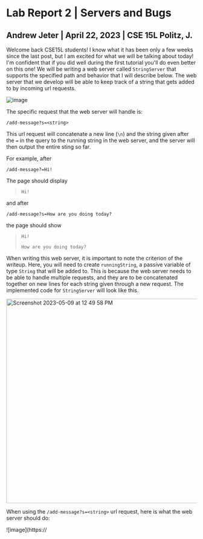 # Lab Report 2 | Servers and Bugs
## Andrew Jeter | April 22, 2023 | CSE 15L Politz, J.

Welcome back CSE15L students! I know what it has been only a few weeks since the last post, but I am excited for what we will be talking about today! I'm confident that if you did well during the first tutorial you'll do even better on this one! We will be writing a web server called `StringServer` that supports the specified path and behavior that I will describe below. The web server that we develop will be able to keep track of a string that gets added to by incoming url requests.

![image](https://github.com/acjeter/cse15l-lab-reports/assets/119645659/4a20ab05-64b8-47ea-82f2-af4048c1233a)


The specific request that the web server will handle is:

`/add-message?s=<string>`

This url request will concatenate a new line (`\n`) and the string given after the `=` in the query to the running string in the web server, and the server will then output the entire sting so far.

For example, after

`/add-message?=Hi!`

The page should display

> `Hi!`

and after

`/add-message?s=How are you doing today?`

the page should show

> `Hi!`
> 
> `How are you doing today?`

When writing this web server, it is important to note the criterion of the writeup. Here, you will need to create `runningString`, a passive variable of type `String` that will be added to. This is because the web server needs to be able to handle multiple requests, and they are to be concatenated together on new lines for each string given through a new request. The implemented code for `StringServer` will look like this.

<img width="541" alt="Screenshot 2023-05-09 at 12 49 58 PM" src="https://github.com/acjeter/cse15l-lab-reports/assets/119645659/fbfe48f4-3ed4-4f4f-af21-25426258e5db">

When using the `/add-message?s=<string>` url request, here is what the web server should do:

![image](https://
